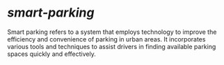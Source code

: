 # _smart-parking_
Smart parking refers to a system that employs technology to improve the efficiency and convenience of parking in urban areas. It incorporates various tools and techniques to assist drivers in finding available parking spaces quickly and effectively.
